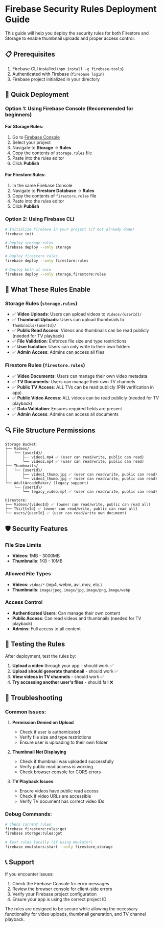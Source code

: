 # Firebase Security Rules Deployment Guide

This guide will help you deploy the security rules for both Firestore and Storage to enable thumbnail uploads and proper access control.

## 📋 Prerequisites

1. Firebase CLI installed (`npm install -g firebase-tools`)
2. Authenticated with Firebase (`firebase login`)
3. Firebase project initialized in your directory

## 🚀 Quick Deployment

### Option 1: Using Firebase Console (Recommended for beginners)

#### For Storage Rules:
1. Go to [Firebase Console](https://console.firebase.google.com)
2. Select your project
3. Navigate to **Storage** → **Rules**
4. Copy the contents of `storage.rules` file
5. Paste into the rules editor
6. Click **Publish**

#### For Firestore Rules:
1. In the same Firebase Console
2. Navigate to **Firestore Database** → **Rules**
3. Copy the contents of `firestore.rules` file
4. Paste into the rules editor
5. Click **Publish**

### Option 2: Using Firebase CLI

```bash
# Initialize Firebase in your project (if not already done)
firebase init

# Deploy storage rules
firebase deploy --only storage

# Deploy firestore rules
firebase deploy --only firestore:rules

# Deploy both at once
firebase deploy --only storage,firestore:rules
```

## 🔧 What These Rules Enable

### Storage Rules (`storage.rules`)
- ✅ **Video Uploads**: Users can upload videos to `Videos/{userId}/`
- ✅ **Thumbnail Uploads**: Users can upload thumbnails to `Thumbnails/{userId}/`
- ✅ **Public Read Access**: Videos and thumbnails can be read publicly (needed for TV playback)
- ✅ **File Validation**: Enforces file size and type restrictions
- ✅ **User Isolation**: Users can only write to their own folders
- ✅ **Admin Access**: Admins can access all files

### Firestore Rules (`firestore.rules`)
- ✅ **Video Documents**: Users can manage their own video metadata
- ✅ **TV Documents**: Users can manage their own TV channels
- ✅ **Public TV Access**: ALL TVs can be read publicly (PIN verification in app)
- ✅ **Public Video Access**: ALL videos can be read publicly (needed for TV playback)
- ✅ **Data Validation**: Ensures required fields are present
- ✅ **Admin Access**: Admins can access all documents

## 🔍 File Structure Permissions

```
Storage Bucket:
├── Videos/
│   └── {userId}/
│       ├── video1.mp4 ✅ (user can read/write, public can read)
│       └── video2.mp4 ✅ (user can read/write, public can read)
├── Thumbnails/
│   └── {userId}/
│       ├── video1_thumb.jpg ✅ (user can read/write, public can read)
│       └── video2_thumb.jpg ✅ (user can read/write, public can read)
└── AdultArcadeMaker/ (legacy support)
    └── {userId}/
        └── legacy_video.mp4 ✅ (user can read/write, public can read)

Firestore:
├── Videos/{videoId} ✅ (owner can read/write, public can read all)
├── TVs/{tvId} ✅ (owner can read/write, public can read all)
└── users/{userId} ✅ (user can read/write own document)
```

## 🛡️ Security Features

### File Size Limits
- **Videos**: 1MB - 3000MB
- **Thumbnails**: 1KB - 10MB

### Allowed File Types
- **Videos**: `video/*` (mp4, webm, avi, mov, etc.)
- **Thumbnails**: `image/jpeg`, `image/jpg`, `image/png`, `image/webp`

### Access Control
- **Authenticated Users**: Can manage their own content
- **Public Access**: Can read videos and thumbnails (needed for TV playback)
- **Admins**: Full access to all content

## 🧪 Testing the Rules

After deployment, test the rules by:

1. **Upload a video** through your app - should work ✅
2. **Upload should generate thumbnail** - should work ✅
3. **View videos in TV channels** - should work ✅
4. **Try accessing another user's files** - should fail ❌

## 🚨 Troubleshooting

### Common Issues:

1. **Permission Denied on Upload**
   - Check if user is authenticated
   - Verify file size and type restrictions
   - Ensure user is uploading to their own folder

2. **Thumbnail Not Displaying**
   - Check if thumbnail was uploaded successfully
   - Verify public read access is working
   - Check browser console for CORS errors

3. **TV Playback Issues**
   - Ensure videos have public read access
   - Check if video URLs are accessible
   - Verify TV document has correct video IDs

### Debug Commands:
```bash
# Check current rules
firebase firestore:rules:get
firebase storage:rules:get

# Test rules locally (if using emulator)
firebase emulators:start --only firestore,storage
```

## 📞 Support

If you encounter issues:
1. Check the Firebase Console for error messages
2. Review the browser console for client-side errors
3. Verify your Firebase project configuration
4. Ensure your app is using the correct project ID

The rules are designed to be secure while allowing the necessary functionality for video uploads, thumbnail generation, and TV channel playback.
